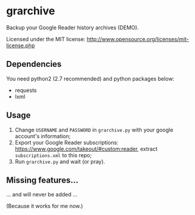 # grarchive

Backup your Google Reader history archives (DEMO).

Licensed under the MIT license:
<http://www.opensource.org/licenses/mit-license.php>

## Dependencies

You need python2 (2.7 recommended) and python packages below:

* requests
* lxml

## Usage

1. Change `USERNAME` and `PASSWORD` in `grarchive.py` with your google account's information;
2. Export your Google Reader subscriptions: <https://www.google.com/takeout/#custom:reader>, extract `subscriptions.xml` to this repo;
3. Run `grarchive.py` and wait (or pray).

## Missing features...

... and will never be added ...

(Because it works for me now.)

